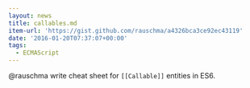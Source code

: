 ```yaml
---
layout: news
title: callables.md
item-url: 'https://gist.github.com/rauschma/a4326bca3ce92ec43119'
date: '2016-01-20T07:37:07+00:00'
tags:
  - ECMAScript
---
```

@rauschma write cheat sheet for `[[Callable]]` entities in ES6.
